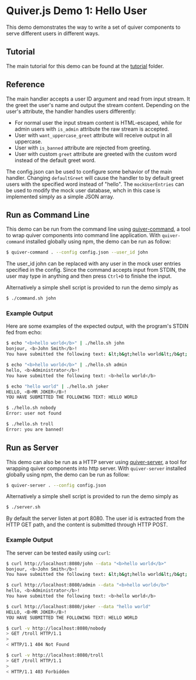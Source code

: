 
Quiver.js Demo 1: Hello User
============================

This demo demonstrates the way to write a set of quiver components to serve different users in different ways. 

## Tutorial

The main tutorial for this demo can be found at the [tutorial](tutorial) folder.

## Reference

The main handler accepts a user ID argument and read from input stream. It the greet the user's name and output the stream content. Depending on the user's attribute, the handler handles users differently: 

  - For normal user the input stream content is HTML-escaped, while for admin users with `is_admin` attribute the raw stream is accepted. 
  - User with `want_uppercase_greet` attribute will receive output in all uppercase.
  - User with `is_banned` attribute are rejected from greeting.
  - User with custom `greet` attribute are greeted with the custom word instead of the default greet word.

The config.json can be used to configure some behavior of the main handler. Changing `defaultGreet` will cause the handler to by default greet users with the specified word instead of "hello". The `mockUserEntries` can be used to modify the mock user database, whch in this case is implemented simply as a simple JSON array.


## Run as Command Line

This demo can be run from the command line using [quiver-command](https://github.com/quiverjs/command), a tool to wrap quiver components into command line application. With `quiver-command` installed globally using npm, the demo can be run as follow:

```bash
$ quiver-command . --config config.json --user_id john
```

The user_id john can be replaced with any user in the mock user entries specified in the config. Since the command accepts input from STDIN, the user may type in anything and then press `Ctrl+D` to finishe the input.

Alternatively a simple shell script is provided to run the demo simply as

```bash
$ ./command.sh john
```

### Example Output

Here are some examples of the expected output, with the program's STDIN fed from echo:

```bash
$ echo "<b>hello world</b>" | ./hello.sh john
bonjour, <b>John Smith</b>!
You have submitted the following text: &lt;b&gt;hello world&lt;/b&gt;

$ echo "<b>hello world</b>" | ./hello.sh admin
hello, <b>Administrator</b>!
You have submitted the following text: <b>hello world</b>

$ echo "hello world" | ./hello.sh joker
HELLO, <B>MR JOKER</B>!
YOU HAVE SUBMITTED THE FOLLOWING TEXT: HELLO WORLD

$ ./hello.sh nobody
Error: user not found

$ ./hello.sh troll
Error: you are banned!
```

## Run as Server

This demo can also be run as a HTTP server using [quiver-server](https://github.com/quiverjs/server), a tool for wrapping quiver components into http server. With `quiver-server` installed globally using npm, the demo can be run as follow:

```bash
$ quiver-server . --config config.json
```

Alternatively a simple shell script is provided to run the demo simply as

```bash
$ ./server.sh
```

By default the server listen at port 8080. The user id is extracted from the HTTP GET path, and the content is submitted through HTTP POST.

### Example Output
The server can be tested easily using `curl`:

```bash
$ curl http://localhost:8080/john --data "<b>hello world</b>"
bonjour, <b>John Smith</b>!
You have submitted the following text: &lt;b&gt;hello world&lt;/b&gt;

$ curl http://localhost:8080/admin --data "<b>hello world</b>"
hello, <b>Administrator</b>!
You have submitted the following text: <b>hello world</b>

$ curl http://localhost:8080/joker --data "hello world"
HELLO, <B>MR JOKER</B>!
YOU HAVE SUBMITTED THE FOLLOWING TEXT: HELLO WORLD

$ curl -v http://localhost:8080/nobody
> GET /troll HTTP/1.1
> 
< HTTP/1.1 404 Not Found

$ curl -v http://localhost:8080/troll
> GET /troll HTTP/1.1
> 
< HTTP/1.1 403 Forbidden
```